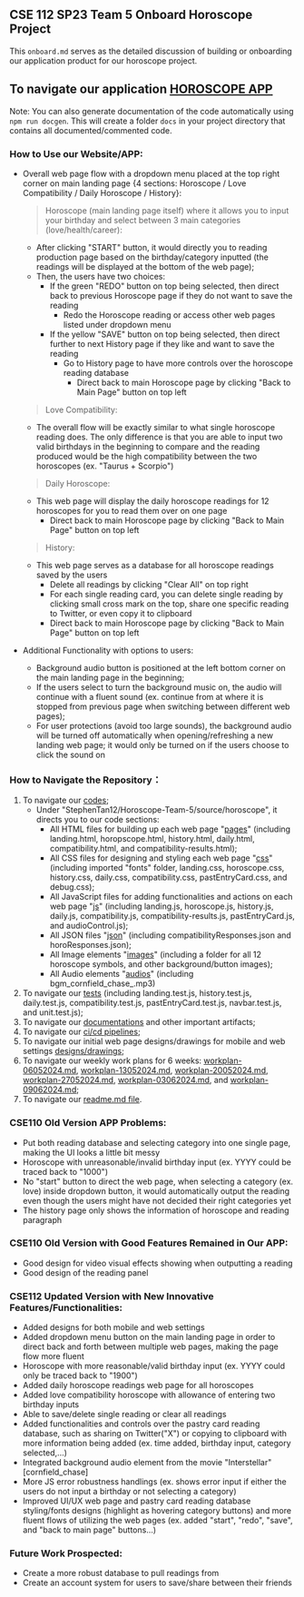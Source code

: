 ## CSE 112 SP23 Team 5 Onboard Horoscope Project

This `onboard.md` serves as the detailed discussion of building or onboarding our application product for our horoscope project.

## To navigate our application [HOROSCOPE APP](https://stephentan12.github.io/Horoscope-Team-5/source/horoscope/pages/landing.html)
Note: You can also generate documentation of the code automatically using `npm run docgen`. This will create a folder `docs` in your project directory that contains all documented/commented code.

### How to Use our Website/APP:
- Overall web page flow with a dropdown menu placed at the top right corner on main landing page {4 sections: Horoscope / Love Compatibility / Daily Horoscope / History}:
  > Horoscope (main landing page itself) where it allows you to input your birthday and select between 3 main categories (love/health/career):
    - After clicking "START" button, it would directly you to reading production page based on the birthday/category inputted (the readings will be displayed at the bottom of the web page);
    - Then, the users have two choices:
      - If the green "REDO" button on top being selected, then direct back to previous Horoscope page if they do not want to save the reading
        - Redo the Horoscope reading or access other web pages listed under dropdown menu   
      - If the yellow "SAVE" button on top being selected, then direct further to next History page if they like and want to save the reading
        - Go to History page to have more controls over the horoscope reading database
          - Direct back to main Horoscope page by clicking "Back to Main Page" button on top left  
  > Love Compatibility:
    - The overall flow will be exactly similar to what single horoscope reading does. The only difference is that you are able to input two valid birthdays in the beginning to compare and the reading produced would be the high compatibility between the two horoscopes (ex. "Taurus + Scorpio")
  > Daily Horoscope:
    - This web page will display the daily horoscope readings for 12 horoscopes for you to read them over on one page
      - Direct back to main Horoscope page by clicking "Back to Main Page" button on top left
  > History:
    - This web page serves as a database for all horoscope readings saved by the users
      - Delete all readings by clicking "Clear All" on top right
      - For each single reading card, you can delete single reading by clicking small cross mark on the top, share one specific reading to Twitter, or even copy it to clipboard
      - Direct back to main Horoscope page by clicking "Back to Main Page" button on top left

- Additional Functionality with options to users:
  - Background audio button is positioned at the left bottom corner on the main landing page in the beginning;
  - If the users select to turn the background music on, the audio will continue with a fluent sound (ex. continue from at where it is stopped from previous page when switching between different web pages);
  - For user protections (avoid too large sounds), the background audio will be turned off automatically when opening/refreshing a new landing web page; it would only be turned on if the users choose to click the sound on

### How to Navigate the Repository：
1. To navigate our [codes](https://github.com/StephenTan12/Horoscope-Team-5/tree/main/source);
   - Under "StephenTan12/Horoscope-Team-5/source/horoscope", it directs you to our code sections:
     - All HTML files for building up each web page "[pages](https://github.com/StephenTan12/Horoscope-Team-5/tree/main/source/horoscope/pages)" (including landing.html, horopscope.html, history.html, daily.html, compatibility.html, and compatibility-results.html);
     - All CSS files for designing and styling each web page "[css](https://github.com/StephenTan12/Horoscope-Team-5/tree/main/source/horoscope/css)" (including imported "fonts" folder, landing.css, horoscope.css, history.css, daily.css, compatibility.css, pastEntryCard.css, and debug.css);
     - All JavaScript files for adding functionalities and actions on each web page "[js](https://github.com/StephenTan12/Horoscope-Team-5/tree/main/source/horoscope/js)" (including landing.js, horoscope.js, history.js, daily.js, compatibility.js, compatibility-results.js, pastEntryCard.js, and audioControl.js);
     - All JSON files "[json](https://github.com/StephenTan12/Horoscope-Team-5/tree/main/source/horoscope/json)" (including compatibilityResponses.json and horoResponses.json);
     - All Image elements "[images](https://github.com/StephenTan12/Horoscope-Team-5/tree/main/source/horoscope/images)" (including a folder for all 12 horoscope symbols, and other background/button images);
     - All Audio elements "[audios](https://github.com/StephenTan12/Horoscope-Team-5/tree/main/source/horoscope/audios)" (including bgm_cornfield_chase_.mp3)
2. To navigate our [tests](https://github.com/StephenTan12/Horoscope-Team-5/tree/main/source/horoscope/tests) (including landing.test.js, history.test.js, daily.test.js, compatibility.test.js, pastEntryCard.test.js, navbar.test.js, and unit.test.js);
3. To navigate our [documentations](https://github.com/StephenTan12/Horoscope-Team-5/tree/main/admin) and other important artifacts;
4. To navigate our [ci/cd pipelines](https://github.com/StephenTan12/Horoscope-Team-5/tree/main/admin/cipipeline);
5. To navigate our initial web page designs/drawings for mobile and web settings [designs/drawings](https://github.com/StephenTan12/Horoscope-Team-5/tree/main/admin/CSE112);
6. To navigate our weekly work plans for 6 weeks: [workplan-06052024.md](https://github.com/StephenTan12/Horoscope-Team-5/blob/main/workplan-06052024.md), [workplan-13052024.md](https://github.com/StephenTan12/Horoscope-Team-5/blob/main/workplan-13052024.md), [workplan-20052024.md](https://github.com/StephenTan12/Horoscope-Team-5/blob/main/workplan-20052024.md), [workplan-27052024.md](https://github.com/StephenTan12/Horoscope-Team-5/blob/main/workplan-27052024.md), [workplan-03062024.md](https://github.com/StephenTan12/Horoscope-Team-5/blob/main/workplan-03062024.md), and [workplan-09062024.md](https://github.com/StephenTan12/Horoscope-Team-5/blob/main/workplan-09062024.md);
7. To navigate our [readme.md file](https://github.com/StephenTan12/Horoscope-Team-5/blob/main/README.md).



### CSE110 Old Version APP Problems:
- Put both reading database and selecting category into one single page, making the UI looks a little bit messy
- Horoscope with unreasonable/invalid birthday input (ex. YYYY could be traced back to "1000")
- No "start" button to direct the web page, when selecting a category (ex. love) inside dropdown button, it would automatically output the reading even though the users might have not decided their right categories yet
- The history page only shows the information of horoscope and reading paragraph

### CSE110 Old Version with Good Features Remained in Our APP:
- Good design for video visual effects showing when outputting a reading
- Good design of the reading panel

### CSE112 Updated Version with New Innovative Features/Functionalities:
- Added designs for both mobile and web settings
- Added dropdown menu button on the main landing page in order to direct back and forth between multiple web pages, making the page flow more fluent
- Horoscope with more reasonable/valid birthday input (ex. YYYY could only be traced back to "1900")
- Added daily horoscope readings web page for all horoscopes
- Added love compatibility horoscope with allowance of entering two birthday inputs
- Able to save/delete single reading or clear all readings
- Added functionalities and controls over the pastry card reading database, such as sharing on Twitter("X") or copying to clipboard with more information being added (ex. time added, birthday input, category selected,...)
- Integrated background audio element from the movie "Interstellar" [cornfield_chase]
- More JS error robustness handlings (ex. shows error input if either the users do not input a birthday or not selecting a category)
- Improved UI/UX web page and pastry card reading database styling/fonts designs (highlight as hovering category buttons) and more fluent flows of utilizing the web pages (ex. added "start", "redo", "save", and "back to main page" buttons...)

### Future Work Prospected:
- Create a more robust database to pull readings from
- Create an account system for users to save/share between their friends
